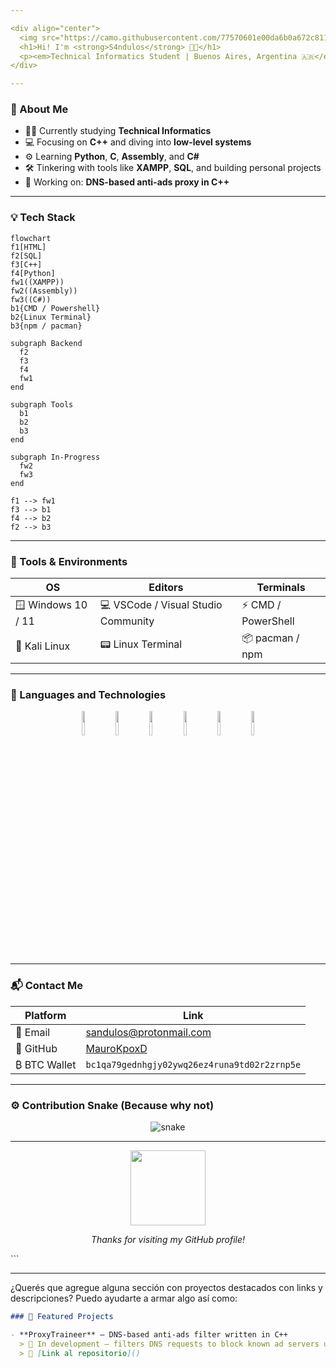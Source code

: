 ```yaml
---

<div align="center">
  <img src="https://camo.githubusercontent.com/77570601e00da6b0a672c8114cf3879487bdb43d7460f76ecd843536c78b1244/68747470733a2f2f632e74656e6f722e636f6d2f665967393171427044646741414141692f626f6e676f2d6361742d7472616e73706172656e742e676966" height="70px" alt="Bongo Cat Dev" />
  <h1>Hi! I'm <strong>S4ndulos</strong> 👨‍💻</h1>
  <p><em>Technical Informatics Student | Buenos Aires, Argentina 🇦🇷</em></p>
</div>

---
```


### 🧠 About Me
- 🧑‍🎓 Currently studying **Technical Informatics**
- 💻 Focusing on **C++** and diving into **low-level systems**
- ⚙️ Learning **Python**, **C**, **Assembly**, and **C#**
- 🛠️ Tinkering with tools like **XAMPP**, **SQL**, and building personal projects
- 📡 Working on: **DNS-based anti-ads proxy in C++**

---

### 💡 Tech Stack

```mermaid
flowchart 
f1[HTML]
f2[SQL]
f3[C++]
f4[Python]
fw1((XAMPP))
fw2((Assembly))
fw3((C#))
b1{CMD / Powershell}
b2{Linux Terminal}
b3{npm / pacman}

subgraph Backend
  f2
  f3
  f4
  fw1
end

subgraph Tools
  b1
  b2
  b3
end

subgraph In-Progress
  fw2
  fw3
end

f1 --> fw1
f3 --> b1
f4 --> b2
f2 --> b3
````

---

### 🧰 Tools & Environments

| OS                 | Editors                             | Terminals          |
| ------------------ | ----------------------------------- | ------------------ |
| 🪟 Windows 10 / 11 | 💻 VSCode / Visual Studio Community | ⚡ CMD / PowerShell |
| 🐧 Kali Linux      | 📟 Linux Terminal                   | 📦 pacman / npm    |

---

### 🔧 Languages and Technologies

<div align="center">
  <img width="10%" src="https://www.vectorlogo.zone/logos/cplusplus/cplusplus-ar21.svg" />
  <img width="10%" src="https://www.vectorlogo.zone/logos/python/python-ar21.svg" />
  <img width="10%" src="https://www.vectorlogo.zone/logos/w3_html5/w3_html5-ar21.svg" />
  <img width="10%" src="https://www.vectorlogo.zone/logos/mysql/mysql-ar21.svg" />
  <img width="10%" src="https://www.vectorlogo.zone/logos/apache/apache-ar21.svg" />
  <img width="10%" src="https://www.vectorlogo.zone/logos/linux/linux-ar21.svg" />
</div>

---

### 📬 Contact Me

| Platform     | Link                                                      |
| ------------ | --------------------------------------------------------- |
| 📧 Email     | [sandulos@protonmail.com](mailto:sandulos@protonmail.com) |
| 💼 GitHub    | [MauroKpoxD](https://github.com/MauroKpoxD)               |
| ₿ BTC Wallet | `bc1qa79gednhgjy02ywq26ez4runa9td02r2zrnp5e`              |

---

### ⚙️ Contribution Snake (Because why not)

<p align="center">
  <img src="https://github.com/DHANOLA/DHANOLA/raw/output/github-contribution-grid-snake.svg" alt="snake" />
</p>

---

<div align="center">
  <img src="[https://i.imgur.com/tVUW5cF.png](https://github.com/Adam-pw/Adam-pw/blob/main/animation_500_kxa883sd.gif)" height="120px" />
  <p><i>Thanks for visiting my GitHub profile!</i></p>
</div>
```

---

¿Querés que agregue alguna sección con proyectos destacados con links y descripciones? Puedo ayudarte a armar algo así como:

```markdown
### 🧪 Featured Projects

- **ProxyTraineer** – DNS-based anti-ads filter written in C++
  > 🚧 In development – filters DNS requests to block known ad servers using a local proxy
  > 🔗 [Link al repositorio]()
```
